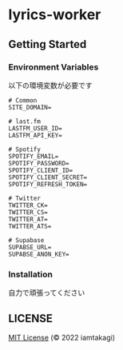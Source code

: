 # lyrics-worker

## Getting Started

### Environment Variables
以下の環境変数が必要です
```env
# Common
SITE_DOMAIN=

# last.fm
LASTFM_USER_ID=
LASTFM_API_KEY=

# Spotify
SPOTIFY_EMAIL=
SPOTIFY_PASSWORD=
SPOTIFY_CLIENT_ID=
SPOTIFY_CLIENT_SECRET=
SPOTIFY_REFRESH_TOKEN=

# Twitter
TWITTER_CK=
TWITTER_CS=
TWITTER_AT=
TWITTER_ATS=

# Supabase
SUPABSE_URL=
SUPABSE_ANON_KEY=
```

### Installation
自力で頑張ってください

## LICENSE
[MIT License](./LICENSE) (© 2022 iamtakagi)